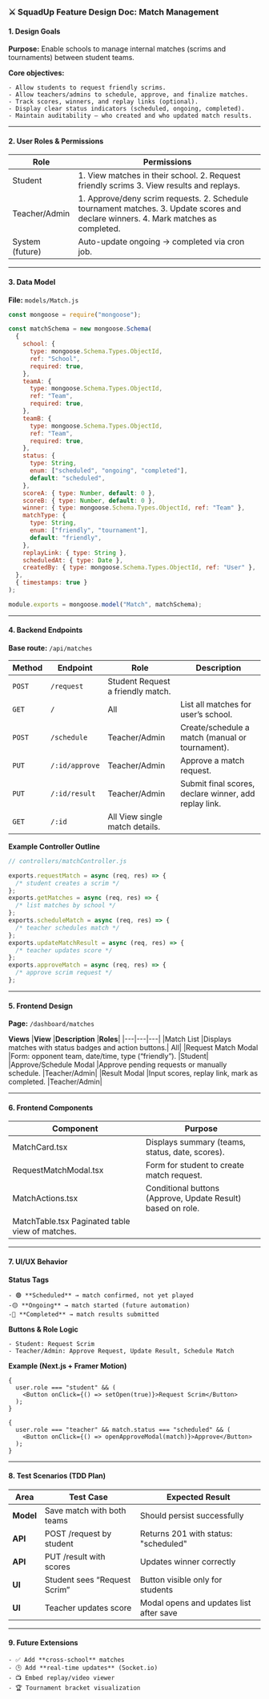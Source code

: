 ### ⚔️ SquadUp Feature Design Doc: Match Management

#### 1. Design Goals

**Purpose:**
Enable schools to manage internal matches (scrims and tournaments) between student teams.

**Core objectives:**

    - Allow students to request friendly scrims.
    - Allow teachers/admins to schedule, approve, and finalize matches.
    - Track scores, winners, and replay links (optional).
    - Display clear status indicators (scheduled, ongoing, completed).
    - Maintain auditability — who created and who updated match results.

---

#### 2. User Roles & Permissions

| Role            | Permissions                                                                                                                         |
| --------------- | ----------------------------------------------------------------------------------------------------------------------------------- |
| Student         | 1. View matches in their school. 2. Request friendly scrims 3. View results and replays.                                            |
| Teacher/Admin   | 1. Approve/deny scrim requests. 2. Schedule tournament matches. 3. Update scores and declare winners. 4. Mark matches as completed. |
| System (future) | Auto-update ongoing → completed via cron job.                                                                                       |

---

#### 3. Data Model

**File:** `models/Match.js`

```js
const mongoose = require("mongoose");

const matchSchema = new mongoose.Schema(
  {
    school: {
      type: mongoose.Schema.Types.ObjectId,
      ref: "School",
      required: true,
    },
    teamA: {
      type: mongoose.Schema.Types.ObjectId,
      ref: "Team",
      required: true,
    },
    teamB: {
      type: mongoose.Schema.Types.ObjectId,
      ref: "Team",
      required: true,
    },
    status: {
      type: String,
      enum: ["scheduled", "ongoing", "completed"],
      default: "scheduled",
    },
    scoreA: { type: Number, default: 0 },
    scoreB: { type: Number, default: 0 },
    winner: { type: mongoose.Schema.Types.ObjectId, ref: "Team" },
    matchType: {
      type: String,
      enum: ["friendly", "tournament"],
      default: "friendly",
    },
    replayLink: { type: String },
    scheduledAt: { type: Date },
    createdBy: { type: mongoose.Schema.Types.ObjectId, ref: "User" },
  },
  { timestamps: true }
);

module.exports = mongoose.model("Match", matchSchema);
```

---

#### 4. Backend Endpoints

**Base route:** `/api/matches`

| **Method** | **Endpoint**   | **Role**                          | **Description**                                       |
| ---------- | -------------- | --------------------------------- | ----------------------------------------------------- |
| `POST`     | `/request`     | Student Request a friendly match. |
| `GET`      | `/`            | All                               | List all matches for user’s school.                   |
| `POST`     | `/schedule`    | Teacher/Admin                     | Create/schedule a match (manual or tournament).       |
| `PUT`      | `/:id/approve` | Teacher/Admin                     | Approve a match request.                              |
| `PUT`      | `/:id/result`  | Teacher/Admin                     | Submit final scores, declare winner, add replay link. |
| `GET`      | `/:id`         | All View single match details.    |

**Example Controller Outline**

```js
// controllers/matchController.js

exports.requestMatch = async (req, res) => {
  /* student creates a scrim */
};
exports.getMatches = async (req, res) => {
  /* list matches by school */
};
exports.scheduleMatch = async (req, res) => {
  /* teacher schedules match */
};
exports.updateMatchResult = async (req, res) => {
  /* teacher updates score */
};
exports.approveMatch = async (req, res) => {
  /* approve scrim request */
};
```

---

#### 5. Frontend Design

**Page:** `/dashboard/matches`

**Views**
|**View** |**Description** |**Roles**|
|---|---|---|
|Match List |Displays matches with status badges and action buttons.| All|
|Request Match Modal |Form: opponent team, date/time, type (“friendly”). |Student|
|Approve/Schedule Modal |Approve pending requests or manually schedule. |Teacher/Admin|
|Result Modal |Input scores, replay link, mark as completed. |Teacher/Admin|

---

#### 6. Frontend Components

| **Component**                                   | **Purpose**                                                 |
| ----------------------------------------------- | ----------------------------------------------------------- |
| MatchCard.tsx                                   | Displays summary (teams, status, date, scores).             |
| RequestMatchModal.tsx                           | Form for student to create match request.                   |
| MatchActions.tsx                                | Conditional buttons (Approve, Update Result) based on role. |
| MatchTable.tsx Paginated table view of matches. |

---

#### 7. UI/UX Behavior

**Status Tags**

    - 🟢 **Scheduled** → match confirmed, not yet played
    -🟡 **Ongoing** → match started (future automation)
    -🔴 **Completed** → match results submitted

**Buttons & Role Logic**

    - Student: Request Scrim
    - Teacher/Admin: Approve Request, Update Result, Schedule Match

**Example (Next.js + Framer Motion)**

```tsx
{
  user.role === "student" && (
    <Button onClick={() => setOpen(true)}>Request Scrim</Button>
  );
}

{
  user.role === "teacher" && match.status === "scheduled" && (
    <Button onClick={() => openApproveModal(match)}>Approve</Button>
  );
}
```

---

#### 8. Test Scenarios (TDD Plan)

| **Area**  | **Test Case**                | **Expected Result**                     |
| --------- | ---------------------------- | --------------------------------------- |
| **Model** | Save match with both teams   | Should persist successfully             |
| **API**   | POST /request by student     | Returns 201 with status: "scheduled"    |
| **API**   | PUT /result with scores      | Updates winner correctly                |
| **UI**    | Student sees “Request Scrim” | Button visible only for students        |
| **UI**    | Teacher updates score        | Modal opens and updates list after save |

---

#### 9. Future Extensions

    - ✅ Add **cross-school** matches
    - 🕒 Add **real-time updates** (Socket.io)
    - 📺 Embed replay/video viewer
    - 🏆 Tournament bracket visualization
